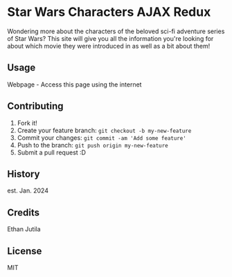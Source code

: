 # Star Wars Characters AJAX Redux
Wondering more about the characters of the beloved sci-fi adventure series of Star Wars? This site will give you all the information you're looking for about which movie they were introduced in as well as a bit about them!

## Usage

Webpage - Access this page using the internet

## Contributing

1. Fork it!
2. Create your feature branch: `git checkout -b my-new-feature`
3. Commit your changes: `git commit -am 'Add some feature'`
4. Push to the branch: `git push origin my-new-feature`
5. Submit a pull request :D

## History

est. Jan. 2024

## Credits

Ethan Jutila 

## License

MIT
